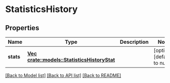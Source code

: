 # StatisticsHistory

## Properties
Name | Type | Description | Notes
------------ | ------------- | ------------- | -------------
**stats** | [**Vec <crate::models::StatisticsHistoryStat>**](StatisticsHistoryStat.md) |  | [optional] [default to null]

[[Back to Model list]](../README.md#documentation-for-models) [[Back to API list]](../README.md#documentation-for-api-endpoints) [[Back to README]](../README.md)


